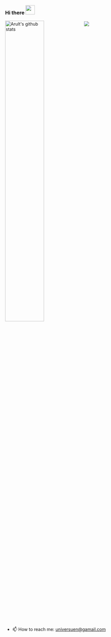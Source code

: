 ### Hi there <img src="https://raw.githubusercontent.com/MartinHeinz/MartinHeinz/master/wave.gif" width="30px">

<img align="top" alt="Arult's github stats" width="50%" src="https://github-readme-stats.vercel.app/api?username=universuen&show_icons=true">

<img align="center" src="https://github-readme-stats.vercel.app/api/top-langs/?username=universuen" />


- 📫 How to reach me: universuen@gamail.com
